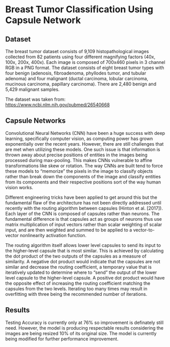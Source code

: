 # Breast Tumor Classification Using Capsule Network

## Dataset
The breast tumor dataset consists of 9,109 histopathological images collected from 82 patients using four different magnifying factors (40x, 100x, 200x, 400x). Each image is composed of 700x460 pixels in 3 channel RGB in a PNG format. The dataset consists of eight breast tumor types with four benign (adenosis, fibroadenoma, phyllodes tumor, and tubular adenoma) and four malignant (ductal carcinoma, lobular carcinoma, mucinous carcinoma, papillary carcinoma). There are 2,480 benign and 5,429 malignant samples. 

The dataset was taken from: https://www.ncbi.nlm.nih.gov/pubmed/26540668

## Capsule Networks
Convolutional Neural Networks (CNN) have been a huge success with deep learning, specifically computer vision, as computing power has grown exponentially over the recent years. However, there are still challenges that are met when utilizing these models. One such issue is that information is thrown away about precise positions of entities in the images being processed during max-pooling. This makes CNNs vulnerable to affine transformations like skew or rotation. The way CNNs are built tend to force these models to “memorize” the pixels in the image to classify objects rather than break down the components of the image and classify entities from its components and their respective positions sort of the way human vision works.

Different engineering tricks have been applied to get around this but the fundamental flaw of the architecture has not been directly addressed until recently with the routing algorithm between capsules (Hinton et al. [2017]). Each layer of the CNN is composed of capsules rather than neurons. The fundamental difference is that capsules act as groups of neurons thus use matrix multiplication of input vectors rather than scalar weighting of scalar input, and are then weighted and summed to be applied to a vector-to-vector nonlinearity activation function. 

The routing algorithm itself allows lower level capsules to send its input to the higher-level capsule that is most similar. This is achieved by calculating the dot product of the two outputs of the capsules as a measure of similarity. A negative dot product would indicate that the capsules are not similar and decrease the routing coefficient, a temporary value that is iteratively updated to determine where to “send” the output of the lower level capsule to the higher-level capsule. A positive dot product would have the opposite effect of increasing the routing coefficient matching the capsules from the two levels. Iterating too many times may result in overfitting with three being the recommended number of iterations.

## Results
Testing Accuracy is currently only at 76% so improvement is definately still need. However, the model is producing respectable results considering the images are being resized 10% of its original size. The model is currently being modified for further performance improvement.

